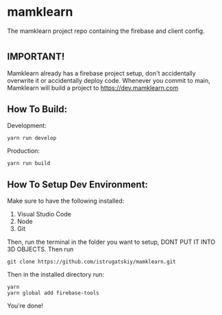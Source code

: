 # mamklearn

The mamklearn project repo containing the firebase and client config.

#

## IMPORTANT!

Mamklearn already has a firebase project setup, don't accidentally overwrite it
or accidentally deploy code. Whenever you commit to main, Mamklearn will build a
project to https://dev.mamklearn.com

## How To Build:

Development:

```
yarn run develop
```

Production:

```
yarn run build
```

## How To Setup Dev Environment:

Make sure to have the following installed:

1. Visual Studio Code
2. Node
3. Git

Then, run the terminal in the folder you want to setup, DONT PUT IT INTO 3D OBJECTS.
Then run

```
git clone https://github.com/istrugatskiy/mamklearn.git
```

Then in the installed directory run:

```
yarn
yarn global add firebase-tools
```

You're done!
